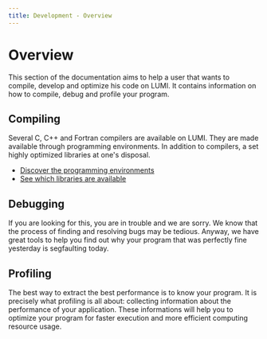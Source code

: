 ```yaml
---
title: Development - Overview
---
```


# Overview

This section of the documentation aims to help a user that wants to compile, 
develop and optimize his code on LUMI. It contains information on how to 
compile, debug and profile your program. 

## Compiling

Several C, C++ and Fortran compilers are available on LUMI. They are made 
available through programming environments. In addition to compilers, 
a set highly optimized libraries at one's disposal.

- [Discover the programming environments](compiling/prgenv.md)
- [See which libraries are available](libraries/prgenv.md)
  
## Debugging

If you are looking for this, you are in trouble and we are sorry. We know that
the process of finding and resolving bugs may be tedious. Anyway, we have great
tools to help you find out why your program that was perfectly fine yesterday is
segfaulting today.

## Profiling

The best way to extract the best performance is to know your program. 
It is precisely what profiling is all about: collecting information about the 
performance of your application. These informations will help you to optimize 
your program for faster execution and more efficient computing resource usage.